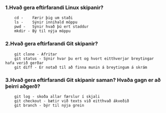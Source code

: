 ### 1.Hvað gera eftirfarandi Linux skipanir?
        cd -    Færir þig um staði
        ls -    Sýnir innihald möppu
        pwd -   Sýnir hvað þú ert staddur
        mkdir - Bý til nýja möppu

### 2.Hvað gera eftirfarandi Git skipanir?
        git clone - Afritar
        git status - Sýnir hvar þu ert og hvort eitthverjar breytingar hafa verið gerðar
        git diff - Er notað til að finna munin á breytingum á skrám

### 3.Hvað gera eftirfarandi Git skipanir saman? Hvaða gagn er að þeirri aðgerð?
        git log - skoða allar færslur í skjali
        git checkout - bætir við texts við eitthvað ákveðið
        git branch - býr til nýja grein

